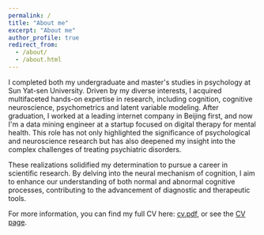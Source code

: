 ```yaml
---
permalink: /
title: "About me"
excerpt: "About me"
author_profile: true
redirect_from: 
  - /about/
  - /about.html
---
```

<!-- Google tag (gtag.js) -->

<script async src="https://www.googletagmanager.com/gtag/js?id=G-P4VC8F5DR0"></script>

<script>
  window.dataLayer = window.dataLayer || [];
  function gtag(){dataLayer.push(arguments);}
  gtag('js', new Date());

  gtag('config', 'G-P4VC8F5DR0');
</script>

I completed both my undergraduate and master's studies in psychology at Sun Yat-sen University. Driven by my diverse interests, I acquired multifaceted hands-on expertise in research, including cognition, cognitive neuroscience, psychometrics and latent variable modeling. After graduation, I worked at a leading internet company in Beijing first, and now I'm a data mining engineer at a startup focused on digital therapy for mental health. This role has not only highlighted the significance of psychological and neuroscience research but has also deepened my insight into the complex challenges of treating psychiatric disorders. 

These realizations solidified my determination to pursue a career in scientific research. By delving into the neural mechanism of cognition, I aim to enhance our understanding of both normal and abnormal cognitive processes, contributing to the advancement of diagnostic and therapeutic tools.

For more information, you can find my full CV here: [cv.pdf](../files/zhihan_guo_cv.pdf), or see the [CV page](/cv/).
